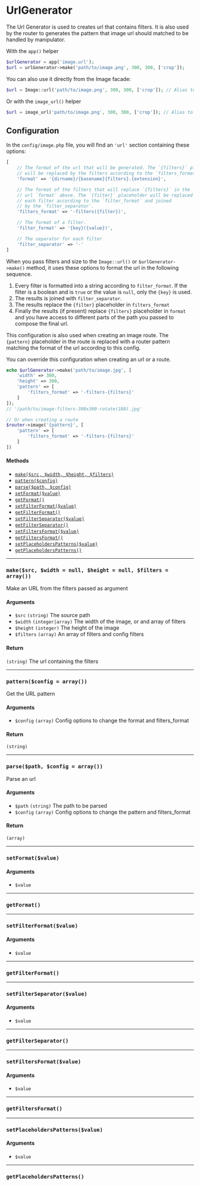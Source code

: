 UrlGenerator
=====================

The Url Generator is used to creates url that contains filters. It is also used by the router to generates the pattern that image url should matched to be handled by manipulator.

With the `app()` helper
```php
$urlGenerator = app('image.url');
$url = urlGenerator->make('path/to/image.png', 300, 300, ['crop']);
```

You can also use it directly from the Image facade:
```php
$url = Image::url('path/to/image.png', 300, 300, ['crop']); // Alias to $urlGenerator->make();
```

Or with the `image_url()` helper
```php
$url = image_url('path/to/image.png', 300, 300, ['crop']); // Alias to $urlGenerator->make();
```

## Configuration
In the `config/image.php` file, you will find an `'url'` section containing these options:

```php
[
    // The format of the url that will be generated. The `{filters}` placeholder
    // will be replaced by the filters according to the `filters_format`.
    'format' => '{dirname}/{basename}{filters}.{extension}',

    // The format of the filters that will replace `{filters}` in the
    // url `format` above. The `{filter}` placeholder will be replaced by
    // each filter according to the `filter_format` and joined
    // by the `filter_separator`.
    'filters_format' => '-filters({filter})',

    // The format of a filter.
    'filter_format' => '{key}({value})',

    // The separator for each filter
    'filter_separator' => '-'
]
```

When you pass filters and size to the `Image::url()` or `$urlGenerator->make()` method, it uses these options to format the url in the following sequence.

1. Every filter is formatted into a string according to `filter_format`. If the filter is a boolean and is `true` or the value is `null`, only the `{key}` is used.
2. The results is joined with `filter_separator`.
3. The results replace the `{filter}` placeholder in `filters_format`
4. Finally the results (if present) replace `{filters}` placeholder in `format` and you have access to different parts of the path you passed to compose the final url.

This configuration is also used when creating an image route. The `{pattern}` placeholder in the route is replaced with a router pattern matching the format of the url according to this config.

You can override this configuration when creating an url or a route.
```php
echo $urlGenerator->make('path/to/image.jpg', [
    'width' => 300,
    'height' => 300,
    'pattern' => [
        'filters_format' => '-filters-{filters}'
    ]
]);
// '/path/to/image-filters-300x300-rotate(180).jpg'

// Or when creating a route
$router->image('{pattern}', [
    'pattern' => [
        'filters_format' => '-filters-{filters}'
    ]
])
```

#### Methods

- [`make($src, $width, $height, $filters)`](#make)
- [`pattern($config)`](#pattern)
- [`parse($path, $config)`](#parse)
- [`setFormat($value)`](#setFormat)
- [`getFormat()`](#getFormat)
- [`setFilterFormat($value)`](#setFilterFormat)
- [`getFilterFormat()`](#getFilterFormat)
- [`setFilterSeparator($value)`](#setFilterSeparator)
- [`getFilterSeparator()`](#getFilterSeparator)
- [`setFiltersFormat($value)`](#setFiltersFormat)
- [`getFiltersFormat()`](#getFiltersFormat)
- [`setPlaceholdersPatterns($value)`](#setPlaceholdersPatterns)
- [`getPlaceholdersPatterns()`](#getPlaceholdersPatterns)


---

### <a name="make" id="make"></a> `make($src, $width = null, $height = null, $filters = array())`

Make an URL from the filters passed as argument

#### Arguments
- `$src` `(string)` The source path
- `$width` `(integer|array)` The width of the image, or and array of filters
- `$height` `(integer)` The height of the image
- `$filters` `(array)` An array of filters and config filters

#### Return
`(string)` The url containing the filters
        

---

### <a name="pattern" id="pattern"></a> `pattern($config = array())`

Get the URL pattern

#### Arguments
- `$config` `(array)` Config options to change the format and filters_format

#### Return
`(string)`

---

### <a name="parse" id="parse"></a> `parse($path, $config = array())`

Parse an url

#### Arguments
- `$path` `(string)` The path to be parsed
- `$config` `(array)` Config options to change the pattern and filters_format

#### Return
`(array)`

---

### <a name="setFormat" id="setFormat"></a> `setFormat($value)`

#### Arguments
- `$value` 


---

### <a name="getFormat" id="getFormat"></a> `getFormat()`


---

### <a name="setFilterFormat" id="setFilterFormat"></a> `setFilterFormat($value)`

#### Arguments
- `$value` 


---

### <a name="getFilterFormat" id="getFilterFormat"></a> `getFilterFormat()`


---

### <a name="setFilterSeparator" id="setFilterSeparator"></a> `setFilterSeparator($value)`

#### Arguments
- `$value` 


---

### <a name="getFilterSeparator" id="getFilterSeparator"></a> `getFilterSeparator()`


---

### <a name="setFiltersFormat" id="setFiltersFormat"></a> `setFiltersFormat($value)`

#### Arguments
- `$value` 


---

### <a name="getFiltersFormat" id="getFiltersFormat"></a> `getFiltersFormat()`


---

### <a name="setPlaceholdersPatterns" id="setPlaceholdersPatterns"></a> `setPlaceholdersPatterns($value)`

#### Arguments
- `$value` 


---

### <a name="getPlaceholdersPatterns" id="getPlaceholdersPatterns"></a> `getPlaceholdersPatterns()`

